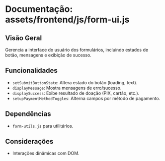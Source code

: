 # Documentação: assets/frontend/js/form-ui.js

## Visão Geral
Gerencia a interface do usuário dos formulários, incluindo estados de botão, mensagens e exibição de sucesso.

## Funcionalidades
- `setSubmitButtonState`: Altera estado do botão (loading, text).
- `displayMessage`: Mostra mensagens de erro/sucesso.
- `displaySuccess`: Exibe resultado de doação (PIX, cartão, etc.).
- `setupPaymentMethodToggles`: Alterna campos por método de pagamento.

## Dependências
- `form-utils.js` para utilitários.

## Considerações
- Interações dinâmicas com DOM.